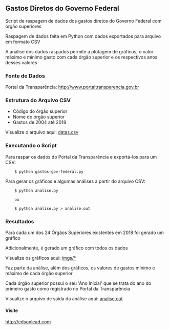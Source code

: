 ## Gastos Diretos do Governo Federal 

Script de raspagem de dados dos gastos diretos do Governo Federal com órgão superiores

Raspagem de dados feita em Python com dados exportados para arquivo em formato CSV

A análise dos dados raspados permite a plotagem de gráficos, o valor máximo e mínimo gasto com cada órgão superior e os respectivos anos desses valores


### Fonte de Dados

Portal da Transparência: http://www.portaltransparencia.gov.br


### Estrutura do Arquivo CSV

* Código do órgão superior
* Nome do órgão superior
* Gastos de 2004 até 2018

Visualize o arquivo aqui: <a href="https://github.com/edsonlead/gastos-gov-federal/blob/master/datas.csv">datas.csv</a>


### Executando o Script

Para raspar os dados do Portal da Transparência e exportá-los para um CSV:

```
	$ python gastos-gov-federal.py
```

Para gerar os gráficos e algumas análises a partir do arquivo CSV:

```
	$ python analise.py
    
	ou
    
	$ python analise.py > analise.out
```


### Resultados

Para cada um dos 24 Órgãos Superiores existentes em 2018 foi gerado um gráfico

Adicionalmente, é gerado um gráfico com todos os dados

Visualize os gráficos aqui: <a href="https://github.com/edsonlead/gastos-gov-federal/tree/master/imgs">imgs/*</a>


Faz parte da análise, além dos gráficos, os valores de gastos mínimo e máximo de cada órgão superior

Cada órgão superior possui o seu 'Ano Inicial' que se trata do ano do primeiro gasto como registrado no Portal da Transparência

Visualize o arquivo de saída da análise aqui: <a href="https://github.com/edsonlead/gastos-gov-federal/blob/master/analise.out">analise.out</a>


#### Visite

http://edsonlead.com
